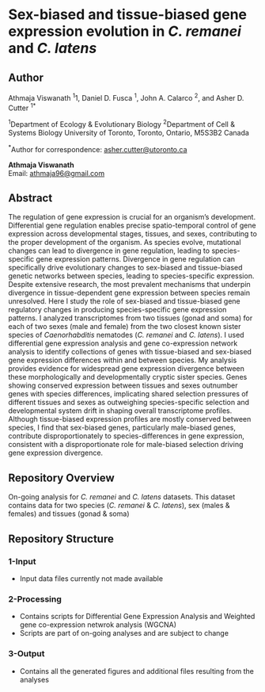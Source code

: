 # Sex-biased and tissue-biased gene expression evolution in _C. remanei_ and _C. latens_

## Author
Athmaja Viswanath <sup>1</sup>1, Daniel D. Fusca <sup>1</sup>, John A. Calarco <sup>2</sup>, and Asher D. Cutter <sup>1</sup><sup>*</sup>

<sup>1</sup>Department of Ecology & Evolutionary Biology
<sup>2</sup>Department of Cell & Systems Biology
University of Toronto, Toronto, Ontario, M5S3B2 Canada

<sup>*</sup>Author for correspondence: asher.cutter@utoronto.ca

**Athmaja Viswanath**  
Email: [athmaja96@gmail.com](mailto:athmaja96@gmail.com)  

## Abstract
The regulation of gene expression is crucial for an organism’s development. Differential gene regulation enables precise spatio-temporal control of gene expression across developmental stages, tissues, and sexes, contributing to the proper development of the organism. As species evolve, mutational changes can lead to divergence in gene regulation, leading to species-specific gene expression patterns. Divergence in gene regulation can specifically drive evolutionary changes to sex-biased and tissue-biased genetic networks between species, leading to species-specific expression. Despite extensive research, the most prevalent mechanisms that underpin divergence in tissue-dependent gene expression between species remain unresolved. Here I study the role of sex-biased and tissue-biased gene regulatory changes in producing species-specific gene expression patterns. I analyzed transcriptomes from two tissues (gonad and soma) for each of two sexes (male and female) from the two closest known sister species of _Caenorhabditis_ nematodes (_C. remanei_ and _C. latens_). I used differential gene expression analysis and gene co-expression network analysis to identify collections of genes with tissue-biased and sex-biased gene expression differences within and between species. My analysis provides evidence for widespread gene expression divergence between these morphologically and developmentally cryptic sister species. Genes showing conserved expression between tissues and sexes outnumber genes with species differences, implicating shared selection pressures of different tissues and sexes as outweighing species-specific selection and developmental system drift in shaping overall transcriptome profiles. Although tissue-biased expression profiles are mostly conserved between species, I find that sex-biased genes, particularly male-biased genes, contribute disproportionately to species-differences in gene expression, consistent with a disproportionate role for male-biased selection driving gene expression divergence.

## Repository Overview
On-going analysis for _C. remanei_ and _C. latens_ datasets. This dataset contains data for two species (_C. remanei_ & _C. latens_), sex (males & females) and tissues (gonad & soma)

## Repository Structure

### 1-Input
- Input data files currently not made available

### 2-Processing
- Contains scripts for Differential Gene Expression Analysis and Weighted gene co-expression netwrok analysis (WGCNA)
- Scripts are part of on-going analyses and are subject to change

### 3-Output
- Contains all the generated figures and additional files resulting from the analyses
